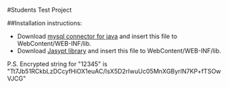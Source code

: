 #Students Test Project

##Installation instructions:

* Download [mysql connector for java](http://mvnrepository.com/artifact/mysql/mysql-connector-java/5.1.35) and insert this file to WebContent/WEB-INF/lib.
* Download [Jasypt library](http://central.maven.org/maven2/org/jasypt/jasypt/1.9.2/jasypt-1.9.2.jar) and insert this file to WebContent/WEB-INF/lib.

P.S. Encrypted string for "12345" is "Tt7Jb51RCkbLzDCcyfHiOX1euAC/IsX5D2rIwuUc05MnXGByrlN7KP+fTSOwVJCG"
